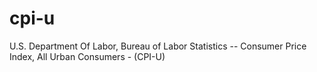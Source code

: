 cpi-u
=====

U.S. Department Of Labor, Bureau of Labor Statistics -- Consumer Price Index, All Urban Consumers - (CPI-U)
